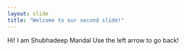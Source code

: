 ```yaml
---
layout: slide
title: "Welcome to our second slide!"
---
```

Hi! I am Shubhadeep Mandal
Use the left arrow to go back!
